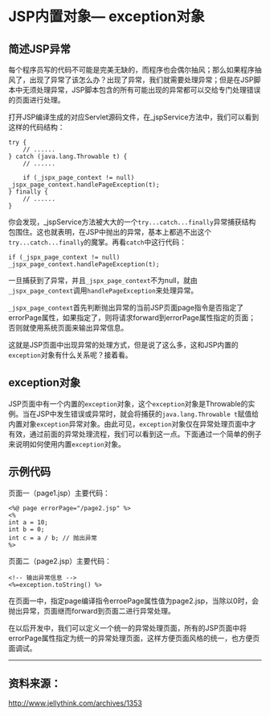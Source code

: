 # JSP内置对象— exception对象

## 简述JSP异常

每个程序员写的代码不可能是完美无缺的，而程序也会偶尔抽风；那么如果程序抽风了，出现了异常了该怎么办？出现了异常，我们就需要处理异常；但是在JSP脚本中无须处理异常，JSP脚本包含的所有可能出现的异常都可以交给专门处理错误的页面进行处理。

打开JSP编译生成的对应Servlet源码文件，在_jspService方法中，我们可以看到这样的代码结构：

```
try {
    // ......
} catch (java.lang.Throwable t) {
    // ......

    if (_jspx_page_context != null) _jspx_page_context.handlePageException(t);
} finally {
    // ......
}
```

你会发现，_jspService方法被大大的一个`try...catch...finally`异常捕获结构包围住。这也就表明，在JSP中抛出的异常，基本上都逃不出这个`try...catch...finally`的魔掌。再看`catch`中这行代码：

```
if (_jspx_page_context != null) _jspx_page_context.handlePageException(t);
```

一旦捕获到了异常，并且`_jspx_page_context`不为null，就由`_jspx_page_context`调用`handlePageException`来处理异常。

`_jspx_page_context`首先判断抛出异常的当前JSP页面page指令是否指定了errorPage属性，如果指定了，则将请求forward到errorPage属性指定的页面；否则就使用系统页面来输出异常信息。

这就是JSP页面中出现异常的处理方式，但是说了这么多，这和JSP内置的`exception`对象有什么关系呢？接着看。

## exception对象

JSP页面中有一个内置的`exception`对象，这个`exception`对象是Throwable的实例。当在JSP中发生错误或异常时，就会将捕获的`java.lang.Throwable t`赋值给内置对象`exception`异常对象。由此可见，`exception`对象仅在异常处理页面中才有效，通过前面的异常处理流程，我们可以看到这一点。下面通过一个简单的例子来说明如何使用内置`exception`对象。

## 示例代码

页面一（page1.jsp）主要代码：

```
<%@ page errorPage="/page2.jsp" %>
<%
int a = 10;
int b = 0;
int c = a / b; // 抛出异常
%>
```

页面二（page2.jsp）主要代码：

```
<!-- 输出异常信息 -->
<%=exception.toString() %>
```

在页面一中，指定page编译指令erroePage属性值为page2.jsp，当除以0时，会抛出异常，页面继而forward到页面二进行异常处理。

在以后开发中，我们可以定义一个统一的异常处理页面，所有的JSP页面中将errorPage属性指定为统一的异常处理页面，这样方便页面风格的统一，也方便页面调试。



----

## 资料来源：

http://www.jellythink.com/archives/1353





